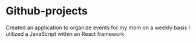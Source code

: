 # Github-projects
Created an application to organize events for my mom on a weekly basis
I utilized a JavaScript within an React framework
